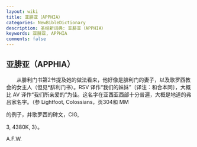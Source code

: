 ```yaml
---
layout: wiki
title: 亚腓亚（APPHIA）
categories: NewBibleDictionary
description: 圣经新词典: 亚腓亚（APPHIA）
keywords: 亚腓亚, APPHIA
comments: false
---
```


## 亚腓亚（APPHIA）

　　从腓利门书第2节提及她的做法看来，他好像是腓利门的妻子，以及歌罗西教会的女主人（但见*腓利门书）。RSV 译作“我们的妹妹”〔译注：和合本同〕，大概比 AV 译作“我们所亲爱的”为佳。这名字在亚西亚西部十分普遍，大概是地道的弗吕家名字。（参 Lightfoot, Colossians，页304和 MM

的例子，并歌罗西的碑文，CIG,

3, 4380K, 3）。

A.F.W.






